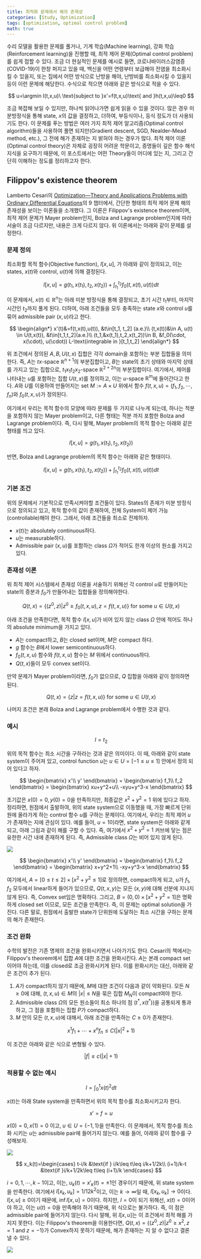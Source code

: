 ```yaml
---
title: 최적화 문제에서 해의 존재성
categories: [Study, Optimization]
tags: [optimization, optimal control problem]
math: true
---
```

수리 모델을 활용한 문제를 풀거나, 기계 학습(Machine learning), 강화 학습(Reinforcement learning)을 진행할 때, 최적 제어 문제(Optimal control problem)를 쉽게 접할 수 있다. 조금 더 현실적인 문제를 예시로 들면, 코로나바이러스감염증(COVID-19)이 한창 퍼지고 있을 때, 백신을 어떤 연령부터 보급해야 전염을 최소화시킬 수 있을지, 또는 집에서 어떤 방식으로 난방을 해야, 난방비를 최소화시킬 수 있을지 등이 이런 문제에 해당한다. 수식으로 적으면 아래와 같은 방식으로 적을 수 있다. 

$$
u=\argmin I(t,x,u)\ \text{subject to }x'=f(t,x,u)\text{ and }h(t,x,u)\leq0
$$

조금 복잡해 보일 수 있지만, 하나씩 읽어나가면 쉽게 읽을 수 있을 것이다. 많은 경우 미분방정식을 통해 state, $x$의 값을 결정하고, 더하여, 부등식이나, 등식 정도가 더 사용되기도 한다. 이 문제를 푸는 방법은 여러 가지 최적 제어 알고리즘(Optimal control algorithm)들을 사용하여 풀면 되지만(Gradient descent, SGD, Nealder-Mead method, etc.), 그 전에 해가 존재하는 지 밝혀야 하는 경우가 많다. 최적 제어 이론(Optimal control theory)은 자체로 굉장히 어려운 학문이고, 증명들이 깊은 함수 해석 지식을 요구하기 때문에, 이 포스트에서는 어떤 Theory들이 어디에 있는 지, 그리고 간단히 이해하는 정도를 정리하고자 한다.

## Filippov's existence theorem
Lamberto Cesari의 [Optimization—Theory and Applications Problems with Ordinary Differential Equations](https://link.springer.com/book/10.1007/978-1-4613-8165-5)의 9 챕터에서, 간단한 형태의 최적 제어 문제 해의 존재성을 보이는 이론들을 소개했다. 그 이론은 Filippov's existence theorem이며, 최적 제어 문제가 Mayer problem인지, Bolza and Lagrange problem인지에 따라 서술이 조금 다르지만, 내용은 크게 다르지 않다. 위 이론에서는 아래와 같이 문제를 설정한다. 

### 문제 정의
최소화할 목적 함수(Objective function), $I[x,u]$, 가 아래와 같이 정의되고, 이는 states, $x(t)$와 control, $u(t)$에 의해 결정된다. 

$$
I[x,u] = g(t_1,x(t_1),t_2,x(t_2))+\int^{t_2}_{t_1}f_0(t,x(t),u(t))dt
$$

이 문제에서, $x(t)\in\mathbb{R}^n$는 아래 미분 방정식을 통해 결정되고, 초기 시간 $t_1$부터, 마지막 시간인 $t_2$까지 풀게 된다. 더하여, 아래 조건들을 모두 충족하는 state $x$와 control $u$를 묶어 admissible pair $(x,u)$라고 한다.

$$
\begin{align*}
x'(t)&=f(t,x(t),u(t)), &t\in[t_1, t_2] (a.e.)\\
(t,x(t))&\in A, u(t) \in U(t,x(t)), &t\in[t_1,t_2](a.e.)\\
(t_1,&x(t_1),t_2,x(t_2))\in B, &f_0(\cdot, x(\cdot), u(\cdot)) L-\text{integrable in }[t_1,t_2]
\end{align*}
$$

위 조건에서 정의된 $A, B, U(t,x)$ 집합은 각각 domain을 포함하는 부분 집합들을 의미한다. 즉, $A$는 $tx$-space $\mathbb{R}^{n+1}$의 부분집합이고, $B$는 state의 초기 상태와 마지막 상태를 가지고 있는 집합으로, $t_1x_1t_2x_2$-space $\mathbb{R}^{2+2n}$의 부분집합이다. 여기에서, 제어를 나타내는 $u$를 포함하는 집합 $U(t,x)$를 정의하고, 이는 $u$-space $\mathbb{R}^m$에 들어간다고 한다. $A$와 $U$를 이용하여 만들어지는 set $M:=A\times U$ 위에서 함수 $f(t,x,u)=(f_1,f_2,\cdots,f_n)$와 $f_0(t,x,u)$가 정의된다.

여기에서 우리는 목적 함수의 모양에 따라 문제를 두 가지로 나누게 되는데, 하나는 적분을 포함하지 않는 Mayer problem이고, 다른 형태는 적분 까지 포함한 Bolza and Lagrange problem이다. 즉, 다시 말해, Mayer problem의 목적 함수는 아래와 같은 형태를 띄고 있다.

$$
I[x,u]=g(t_1,x(t_1),t_2,x(t_2))
$$

반면, Bolza and Lagrange problem의 목적 함수는 아래와 같은 형태이다.

$$
I[x,u] = g(t_1,x(t_1),t_2,x(t_2))+\int^{t_2}_{t_1}f_0(t,x(t),u(t))dt
$$

### 기본 조건
위의 문제에서 기본적으로 만족시켜야할 조건들이 있다. States의 존재가 미분 방정식으로 정의되고 있고, 목적 함수의 값이 존재하여, 전체 System이 제어 가능(controllable)해야 한다. 그래서, 아래 조건들을 최소로 전제하자.
- $x(t)$는 absolutely continuous하다.
- $u$는 measurable하다.
- Admissible pair $(x,u)$를 포함하는 class $\Omega$가 적어도 한개 이상의 원소를 가지고 있다. 

### 존재성 이론
위 최적 제어 시스템에서 존재성 이론을 서술하기 위해선 각 control $u$로 만들어지는 state의 증분과 $f_0$가 만들어내는 집합들을 정의해야한다.

$$
Q(t,x)=\left\{(z^0,z)|z^0\geq f_0(t,x,u), z=f(t,x,u)\right\}\text{ for some }u\in U(t,x)
$$

아래 조건을 만족한다면, 목적 함수 $I[x,u]$가 비어 있지 않는 class $\Omega$ 안에 적어도 하나의 absolute minimum을 가지고 있다.
 - $A$는 compact하고, $B$는 closed set이며, $M$은 compact 하다.
 - $g$ 함수는 $B$에서 lower semicontinuous하다. 
 - $f_0(t,x,u)$ 함수와 $f(t,x,u)$ 함수는 $M$ 위에서 continuous하다.
 - $Q(t,x)$들이 모두 convex set이다.

만약 문제가 Mayer problem이라면, $f_0$가 없으므로, $Q$ 집합을 아래와 같이 정의하면 된다.

$$
Q(t,x)=\left\{z|z=f(t,x,u)\right\}\text{ for some }u\in U(t,x)
$$

나머지 조건은 본래 Bolza and Lagrange problem에서 수행한 것과 같다.

### 예시

$$
I=t_2
$$

위의 목적 함수는 최소 시간을 구하라는 것과 같은 의미이다. 이 때, 아래와 같이 state system이 주어져 있고, control function $u$는 $u\in U=[-1\leq u\leq 1]$ 안에서 정의 되어 있다고 하자.

$$
\begin{bmatrix}
x'\\
y'
\end{bmatrix} = \begin{bmatrix}
f_1\\
f_2
\end{bmatrix}  = \begin{bmatrix}
xu+y^2+u\\
-xyu+y^3-x
\end{bmatrix} 
$$

초기값은 $x(0)=0, y(0)=0$을 만족하지만, 최종값은 $x^2+y^2=1$ 위에 있다고 하자. 정리하면, 원점에서 출발하여, 위의 state system으로 이동했을 때, 가장 빠르게 단위원에 올라가게 하는 control 함수 $u$를 구하는 문제이다. 여기에서, 우리는 최적 제어 $u$가 존재하는 지에 관심이 있다. 예를 들어, $u=1$이라면, state system은 아래와 같게 되고, 아래 그림과 같이 해를 구할 수 있다. 즉, 여기에서 $x^2+y^2=1$ 커브에 닿는 점은 유한한 시간 내에 존재하게 된다. 즉, Admissible class $\Omega$는 비어 있지 않게 된다.

![](/assets/mv/post2/example_movie.gif)

$$
\begin{bmatrix}
x'\\
y'
\end{bmatrix} = \begin{bmatrix}
f_1\\
f_2
\end{bmatrix}  = \begin{bmatrix}
x+y^2+1\\
-xy+y^3-x
\end{bmatrix} 
$$

여기에서, $A=[0\leq t\leq 2]\times[x^2+y^2\leq 1]$로 정의하면, compact하게 되고, $u$가 $f_1, f_2$ 모두에서 linear하게 들어가 있으므로, $Q(t,x,y)$는 모든 $(x,y)$에 대해 선분에 지나지 않게 된다. 즉, Convex set임은 명확하다. 그리고, $B=(0,0)\times[x^2+y^2=1]$은 명확하게 closed set 이므로, 모든 조건을 만족한다. 즉, 이 문제는 optimal solution을 가진다. 다른 말로, 원점에서 출발한 state가 단위원에 도달하는 최소 시간을 구하는 문제의 해가 존재한다.

### 조건 완화
수학의 발전은 기존 명제의 조건을 완화시키면서 나아가기도 한다. Cesari의 책에서는 Filippov's theorem에서 집합 $A$에 대한 조건을 완화시킨다. $A$는 본래 compact set 이어야 하는데, 이를 closed로 조금 완화시키게 된다. 이를 완화시키는 대신, 아래와 같은 조건이 추가 된다.
1. $A$가 compact하지 않기 때문에, $M$에 대한 조건이 다음과 같이 약화된다. 모든 $N\geq 0$에 대해, $(t,x,u)\in  M$의 $|x|\leq N$을 묶은 집합 $M_N$이 compact여야 한다.
2. Admissible class $\Omega$의 모든 원소들이 최소 하나의 점 $(t^*, x(t^*))$을 공통되게 통과하고, 그 점을 포함하는 집합 $P$가 compact하다.
3. $M$ 안의 모든 $(t,x,u)$에 대해서, 아래 조건을 만족하는 $C\geq 0$가 존재한다.

$$
x^1f_1+\cdots + x^nf_n\leq C(|x|^2+1)
$$ 

이 조건은 아래와 같은 식으로 변형될 수 있다.

$$
|f|\leq c(|x|+1)
$$

### 적용할 수 없는 예시

$$
I=\int^1_0x(t)^2 dt
$$

$x(t)$는 아래 State system을 만족하면서 위의 목적 함수를 최소화시키고자 한다.

$$
x'=f=u
$$

$x(0)=0, x(1)=0$ 이고, $u\in U=\left\{-1, 1\right\}$을 만족한다. 이 문제에서, 목적 함수를 최소화 시키는 $u$는 admissible pair에 들어가지 않는다. 예를 들어, 아래와 같이 함수를 구성해보자.

![](/assets/mv/post2/counterexample_movie.gif)

$$
x_k(t)=\begin{cases} 
t-i/k &\text{if } i/k\leq t\leq i/k+1/2k\\
(i+1)/k-t &\text{if }i/k+1/2k\leq t\leq (i+1)/k 
\end{cases}
$$

$i=0,1,\cdots,k-1$이고, 이는, $u_k(t)=x'_k(t)=\pm1$인 경우이기 때문에, 위 state system을 만족한다. 여기에서 $I[x_k, u_k]=1/12k^2$이고, 이는 $k\rightarrow\infty$일 때, $I[x_k,u_k]\rightarrow0$이다. $I[x,u]\geq 0$이기 때문에, $\inf I[x,u]=0$이다. 하지만, $I=0$이 되기 위해선, $x(t)=0$이어야 하고, 이는 $u(t)=0$을 만족해야 하기 때문에, 위 식으로는 불가하다. 즉, 이 점은 admissible pair에 들어가지 않는다. 다시 말해, 위 $I[x,u]$는 이 조건에서 최적 해를 가지지 못한다. 이는 Filippov's theorem을 이용한다면, $Q(t,x)=\left\{(z^0,z)|z^0\geq x^2, z=1\text{ and } z=-1\right\}$가 Convex하지 못하기 때문에, 해가 존재하는 지 알 수 없다고 결론 낼 수 있다. 

![](/assets/mv/post2/counterexample_I_movie.gif)
